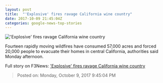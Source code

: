 ```yaml
---
layout: post
title:  "'Explosive' fires ravage California wine country"
date: 2017-10-09 21:45:04Z
categories: google-news-top-stories
---
```


!['Explosive' fires ravage California wine country](http://i2.cdn.cnn.com/cnnnext/dam/assets/171009071730-01-napa-county-wildfire-super-tease.jpg)

Fourteen rapidly moving wildfires have consumed 57,000 acres and forced 20,000 people to evacuate their homes in central California, authorities said Monday afternoon.


Full story on F3News: ['Explosive' fires ravage California wine country](http://www.f3nws.com/n/JkbaqH)

> Posted on: Monday, October 9, 2017 9:45:04 PM
